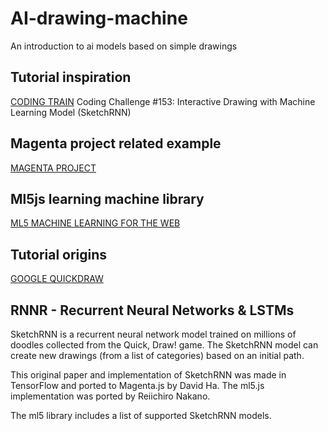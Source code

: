 # AI-drawing-machine
An introduction to ai models based on simple drawings

## Tutorial inspiration
[CODING TRAIN](https://www.youtube.com/watch?v=ZCXkvwLxBrA)
Coding Challenge #153: Interactive Drawing with Machine Learning Model (SketchRNN)

## Magenta project related example
[MAGENTA PROJECT](https://magenta.tensorflow.org/sketch-rnn-demo)

## Ml5js learning machine library
[ML5 MACHINE LEARNING FOR THE WEB](https://ml5js.org/)

## Tutorial origins
[GOOGLE QUICKDRAW](https://quickdraw.withgoogle.com/data)

## RNNR - Recurrent Neural Networks & LSTMs

SketchRNN is a recurrent neural network model trained on millions of doodles collected from the Quick, Draw! game. The SketchRNN model can create new drawings (from a list of categories) based on an initial path.

This original paper and implementation of SketchRNN was made in TensorFlow and ported to Magenta.js by David Ha. The ml5.js implementation was ported by Reiichiro Nakano.

The ml5 library includes a list of supported SketchRNN models.